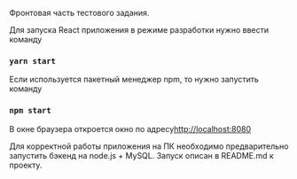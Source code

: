 Фронтовая часть тестового задания.

Для запуска React приложения в режиме разработки нужно ввести команду

### `yarn start`

Если используется пакетный менеджер npm, то нужно запустить команду

### `npm start`

В окне браузера откроется окно по адресу[http://localhost:8080](http://localhost:8080)

Для корректной работы приложения на ПК необходимо предварительно запустить бэкенд на node.js + MySQL. Запуск описан в README.md к проекту.